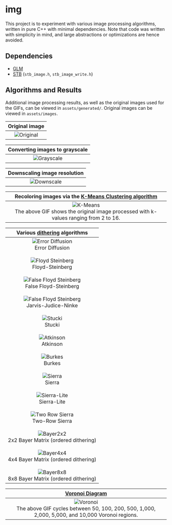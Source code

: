 # img

This project is to experiment with various image processing algorithms, written in pure C++ with minimal dependencies. Note that code was written with simplicity in mind, and large abstractions or optimizations are hence avoided.

## Dependencies

- [GLM](https://github.com/g-truc/glm)
- [STB](https://github.com/nothings/stb) (`stb_image.h`, `stb_image_write.h`)

## Algorithms and Results

Additional image processing results, as well as the original images used for the GIFs, can be viewed in `assets/generated/`. Original images can be viewed in `assets/images`. 
  
| Original image |
| :---: |
| ![Original](https://github.com/sevanetrebchenko/img/blob/master/assets/images/toucan.jpg) |

| Converting images to grayscale |
| :---: |
| ![Grayscale](https://github.com/sevanetrebchenko/img/blob/master/assets/generated/toucan/toucan_grayscale.jpg) |

| Downscaling image resolution |
| :---: |
| ![Downscale](https://github.com/sevanetrebchenko/img/blob/master/assets/generated/toucan/toucan_20x20px.jpg) |

| Recoloring images via the [K-Means Clustering algorithm](https://en.wikipedia.org/wiki/K-means_clustering) |
| :---: |
| ![K-Means](https://github.com/sevanetrebchenko/img/blob/master/assets/generated/toucan/toucan_k_means.gif) <br> The above GIF shows the original image processed with k-values ranging from 2 to 16. |

| Various [dithering](https://en.wikipedia.org/wiki/Dither) algorithms |
| :---: |
| ![Error Diffusion](https://github.com/sevanetrebchenko/img/blob/master/assets/generated/toucan/toucan_dither_error_diffusion.jpg) <br> Error Diffusion <br><br> ![Floyd Steinberg](https://github.com/sevanetrebchenko/img/blob/master/assets/generated/toucan/toucan_dither_floyd_steinberg.jpg) <br> Floyd-Steinberg <br><br> ![False Floyd Steinberg](https://github.com/sevanetrebchenko/img/blob/master/assets/generated/toucan/toucan_dither_false_floyd_steinberg.jpg) <br> False Floyd-Steinberg <br><br> ![False Floyd Steinberg](https://github.com/sevanetrebchenko/img/blob/master/assets/generated/toucan/toucan_dither_jarvis_judice_ninke.jpg) <br> Jarvis-Judice-Ninke <br><br> ![Stucki](https://github.com/sevanetrebchenko/img/blob/master/assets/generated/toucan/toucan_dither_stucki.jpg) <br> Stucki <br><br> ![Atkinson](https://github.com/sevanetrebchenko/img/blob/master/assets/generated/toucan/toucan_dither_atkinson.jpg) <br> Atkinson <br><br> ![Burkes](https://github.com/sevanetrebchenko/img/blob/master/assets/generated/toucan/toucan_dither_burkes.jpg) <br> Burkes <br><br> ![Sierra](https://github.com/sevanetrebchenko/img/blob/master/assets/generated/toucan/toucan_dither_sierra.jpg) <br> Sierra <br><br> ![Sierra-Lite](https://github.com/sevanetrebchenko/img/blob/master/assets/generated/toucan/toucan_dither_sierra_lite.jpg) <br> Sierra-Lite <br><br> ![Two Row Sierra](https://github.com/sevanetrebchenko/img/blob/master/assets/generated/toucan/toucan_dither_two_row_sierra.jpg) <br> Two-Row Sierra <br><br> ![Bayer2x2](https://github.com/sevanetrebchenko/img/blob/master/assets/generated/toucan/toucan_dither_bayer_2x2.jpg) <br> 2x2 Bayer Matrix (ordered dithering) <br><br> ![Bayer4x4](https://github.com/sevanetrebchenko/img/blob/master/assets/generated/toucan/toucan_dither_bayer_4x4.jpg) <br> 4x4 Bayer Matrix (ordered dithering) <br><br> ![Bayer8x8](https://github.com/sevanetrebchenko/img/blob/master/assets/generated/toucan/toucan_dither_bayer_8x8.jpg) <br> 8x8 Bayer Matrix (ordered dithering) |

| [Voronoi Diagram](https://en.wikipedia.org/wiki/Voronoi_diagram) |
| :---: |
| ![Voronoi](https://github.com/sevanetrebchenko/img/blob/master/assets/generated/toucan/toucan_voronoi.gif) <br> The above GIF cycles between 50, 100, 200, 500, 1,000, 2,000, 5,000, and 10,000 Voronoi regions. |
 

